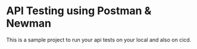 # API Testing using Postman & Newman

This is a sample project to run your api tests on your local and also on cicd.

